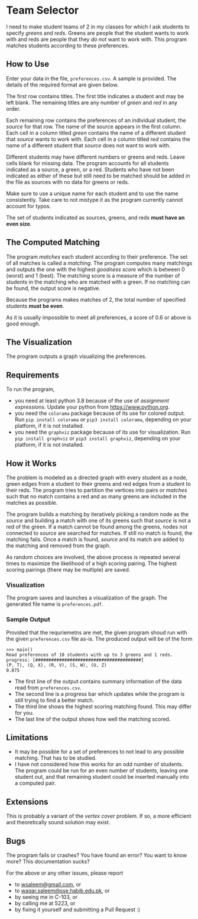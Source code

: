 # Team Selector

I need to make student teams of 2 in my classes for which I ask students to specify _greens_ and _reds_. Greens are people that the student wants to work with and reds are people that they _do not_ want to work with. This program matches students according to these preferences.

## How to Use

Enter your data in the file, `preferences.csv`. A sample is provided. The details of the required format are given below.

The first row contains titles. The first title indicates a student and may be left blank. The remaining titles are any number of _green_ and _red_ in any order.

Each remaining row contains the preferences of an individual student, the _source_ for that row. The name of the source appears in the first column. Each cell in a column titled _green_ contains the name of a different student that _source_ wants to work with. Each cell in a column titled _red_ contains the name of a different student that _source_ does not want to work with.

Different students may have different numbers or greens and reds. Leave cells blank for missing data. The program accounts for all students indicated as a source, a green, or a red. Students who have not been indicated as either of these but still need to be matched should be added in the file as sources with no data for greens or reds.

Make sure to use a unique name for each student and to use the name consistently. Take care to not mistype it as the program currently cannot account for typos.

The set of students indicated as sources, greens, and reds __must have an even size__.

## The Computed Matching

The program _matches_ each student according to their preference. The set of all matches is called a _matching_. The program computes many matchings and outputs the one with the highest _goodness score_ which is between 0 (worst) and 1 (best). The matching score is a measure of the number of students in the matching who are matched with a green. If no matching can be found, the output score is negative.

Because the programs makes matches of 2, the total number of specified students __must be even__.

As it is usually impossible to meet all preferences, a score of 0.6 or above is good enough.

## The Visualization

The program outputs a graph visualizing the preferences.

## Requirements

To run the program,

- you need at least python 3.8 because of the use of _assignment expressions_. Update your python from https://www.python.org.
- you need the `colorama` package because of its use for colored output. Run `pip install colorama` or `pip3 install colorama`, depending on your platform, if it is not installed.
- you need the `graphviz` package because of its use for visualization. Run `pip install graphviz` or `pip3 install graphviz`, depending on your platform, if it is not installed.

## How it Works

The problem is modeled as a directed graph with every student as a node, green edges from a student to their greens and red edges from a student to their reds. The program tries to partition the vertices into pairs or _matches_ such that no match contains a red and as many greens are included in the matches as possible.

The program builds a matching by iteratively picking a random node as the _source_ and building a match with one of its greens such that _source_ is not a red of the green. If a match cannot be found among the greens, nodes not connected to _source_ are searched for matches. If still no match is found, the matching fails. Once a match is found, _source_ and its match are added to the matching and removed from the graph.

As random choices are involved, the above process is repeated several times to maximize the likelihood of a high scoring pairing. The highest scoring pairings (there may be multiple) are saved.

### Visualization

The program saves and launches a visualization of the graph. The generated file name is `preferences.pdf`.

### Sample Output

Provided that the requriemetns are met, the given program shoud run with the given `preferences.csv` file as-is. The produced output will be of the form
```
>>> main()
Read preferences of 10 students with up to 3 greens and 1 reds.
progress: [########################################]
(P, T), (Q, X), (R, V), (S, W), (U, Z)
0.875
```

- The first line of the output contains summary information of the data read from `preferences.csv`.
- The second line is a progress bar which updates while the program is still trying to find a better match.
- The third line shows the highest scoring matching found. This may differ for you.
- The last line of the output shows how well the matching scored.

## Limitations

- It may be possible for a set of preferences to not lead to any possible matching. That has to be studied.
- I have not considered how this works for an odd number of students. The program could be run for an even number of students, leaving one student out, and that remaining student could be inserted manually into a computed pair.

## Extensions

This is probably a variant of the _vertex cover_ problem. If so, a more efficient and theoretically sound solution may exist.

## Bugs

The program fails or crashes? You have found an error? You want to know more? This documentation sucks?

For the above or any other issues, please report
- to <wsaleem@gmail.com>, or
- to <waqar.saleem@sse.habib.edu.pk>, or
- by seeing me in C-103, or
- by calling me at 5223, or
- by fixing it yourself and submitting a Pull Request :)
